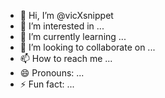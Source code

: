 - 👋 Hi, I’m @vicXsnippet
- 👀 I’m interested in ...
- 🌱 I’m currently learning ...
- 💞️ I’m looking to collaborate on ...
- 📫 How to reach me ...
- 😄 Pronouns: ...
- ⚡ Fun fact: ...

<!---
vicXsnippet/vicXsnippet is a ✨ special ✨ repository because its `README.md` (this file) appears on your GitHub profile.
You can click the Preview link to take a look at your changes.
--->
